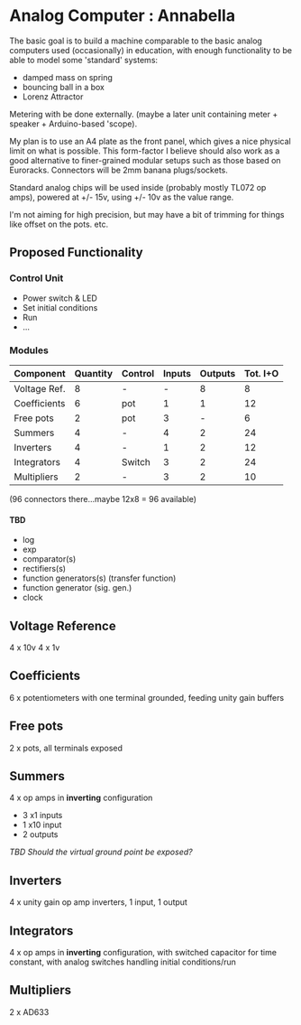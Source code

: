 # Analog Computer : Annabella

The basic goal is to build a machine comparable to the basic analog computers used (occasionally) in education, with enough functionality to be able to model some 'standard' systems:

* damped mass on spring
* bouncing ball in a box
* Lorenz Attractor

Metering with be done externally. (maybe a later unit containing meter + speaker + Arduino-based 'scope).

My plan is to use an A4 plate as the front panel, which gives a nice physical limit on what is possible. This form-factor I believe should also work as a good alternative to finer-grained modular setups such as those based on Euroracks. Connectors will be 2mm banana plugs/sockets.

Standard analog chips will be used inside (probably mostly TL072 op amps), powered at +/- 15v, using +/- 10v as the value range.

I'm not aiming for high precision, but may have a bit of trimming for things like offset on the pots. etc.

## Proposed Functionality

### Control Unit

* Power switch & LED
* Set initial conditions
* Run
* ...

### Modules

| Component    | Quantity | Control  | Inputs | Outputs | Tot. I+O |
| ------------ | -------- | -------- | ------ | ------- | -------- |
| Voltage Ref. | 8        | -        | -      | 8       | 8        |
| Coefficients | 6        | pot      | 1      | 1       | 12       |
| Free pots    | 2        | pot      | 3      | -       | 6        |
| Summers      | 4        | -        | 4      | 2       | 24       |
| Inverters    | 4        | -        | 1      | 2       | 12       |
| Integrators  | 4        | Switch   | 3      | 2       | 24       |
| Multipliers  | 2        | -        | 3      | 2       | 10       |

(96 connectors there...maybe 12x8 = 96 available)

#### TBD

* log
* exp
* comparator(s)
* rectifiers(s)
* function generators(s) (transfer function)
* function generator (sig. gen.)
* clock

## Voltage Reference

4 x 10v
4 x 1v

## Coefficients

6 x potentiometers with one terminal grounded, feeding unity gain buffers

## Free pots

2 x pots, all terminals exposed

## Summers

4 x op amps in **inverting** configuration

* 3 x1 inputs
* 1 x10 input
* 2 outputs

*TBD Should the virtual ground point be exposed?*

## Inverters

4 x unity gain op amp inverters, 1 input, 1 output

## Integrators

4 x op amps in **inverting** configuration, with switched capacitor for time constant, with analog switches handling initial conditions/run

## Multipliers

2 x AD633
